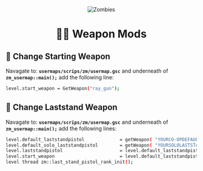 <div align="center">
<img alt="Zombies" src="https://lh3.googleusercontent.com/fife/AKsag4MtN5PE25MpupPa8Kils7FWuxh-EcezPOeRrpsg91R8F2dVa9swrqgcc9N5sOwCZskkOWY78MN5FoYTVNl-g8F8J9RKWnL2cJJiZslmb3TTrvsFkVWbzUgS-K4cFTLgpCZgIzjLYsz9PdxufSdTbr8sicsVjBh2KPjyaCEDfGJrNZ6u79_pPp0sKqvpkJudU-7sVmnN-nZwtZGKLGi2PHhbxLxglN0PATik1qBBR0nZVDlyq775G1LLh-h9TKH25BY3fgkJPUuc3kEsMrSuJEQEio37aCkWJDYvGSUCN_TedEplTmtP9XyvW_vmuHcV49zK_jf8FXfCunckPJJjw4XgWO_sxloFOWgL81iw_T8NVOD5mN15StH5Zed8lHWMgrYpL18ISDdD06bgyRBQwlyvpQDpspc_nv64UZVghUZeyNXA8C2OAVaAYwfu2SHjswzdzI9SWRQ_8EJs8Upd4jlIYftyHFmDu6-BoDaAbKoZz_9aMu6vNytd8ZINsRa6j7eLZdpphlGjCSLausZYwOWFeMNVMvFSBNpLlxFAl2ih6IfmtSzK4MKbvveLRovHwaWQhKKDpiNuxAsfwz0r0wkkcIav0J7MF5o3QN8fIQ9a8DIil6uP82MG4sbiwVvY7yctfcYIh9-966-bngNABMkD6pZgvb99NkK34Xdq1oKhfec_zXEkyiUEnjaw1jXSKR-XyqnnpwQ3uujvd07seYNbAHBz94UBuV0GpKgZeJT9HVI9eken5TD3oLccOAM8RDcs5-cowDUjQ8J-X_SY_kgc-ss33LXvV7f709BI4Dwqyi-mWRqaxVXbckEghfHRMD_N0wJ9BI8Im5ABhx9ZJWBRYiIWMV9lMtiZU1NV51XiOerRUdhfaQJHIT8n7JnYr35sEnpPciUO-GBPsHyXZLNFlg8UVGDZRfMHv-MDlLVrt53PkE9JQufTFi8aqHtV-oRGibElHr97VdU3eSHN6Exd7t5CLNPRzGScKTQum9G1eN2rXU5v9yfEdO30_SJCKBCXsAiHyut1Z1z0JaFSRqQGim-UK9WoiLivvspbhmQXEHFJnh7Z-c9HTWrOS10PzEN8BYYJ5zASH5p3Yw44Zx7YzN-xqr_fkXulLYZiukSMb_JgGSUazzmUAFWLz_qBGSS8un7eUw_I3uLusuof3fin-7T9tI3Dh5p-yuxw5is2VfQL4ZXNlEYJ_rzrV4uSyp0ETIMvAWs3CCumhO2tG2L9uAHX1XI_AGBE6HLpsVGSXc_LcyTbji6zKJ0WFC6p7GAAla77LVAzg7Uw6cUhUgJQAO90hOVEtlTC7OJyvGou6pcX2QKgtTXCUwBkOVBAxre5fXM12iMyzRi1vwserCIqBn8HD0kLnxAplarX5h4rIeOG1Jey6qXEVRsB-eOgMzbdRnZJnDhUyvQuukLfJGxjfG2mugKLWNFcOjsGaZUYlp1TyotLvRbimdQYkykRE3Ztpx6mn3Om_0iowHfY4Dlh65P7umMFn5zU-Q1UPevUIh_fH3X7Px56S7yPy5Rw2wu2MA=w2560-h1315">
<h1> 🧟‍♂️ Weapon Mods </h1>
</div>

## 🔫 Change Starting Weapon
  
  Navagate to: <b>`usermaps/scrips/zm/usermap.gsc`</b> and underneath of <b>`zm_usermap::main();`</b> add the following line:

  ```bash
  level.start_weapon = GetWeapon("ray_gun");
  ```

## 🔫 Change Laststand Weapon

  Navagate to: <b>`usermaps/scrips/zm/usermap.gsc`</b> and underneath of <b>`zm_usermap::main();`</b> add the following lines:

  ```bash
level.default_laststandpistol             = getWeapon( "YOURCO-OPDEFAULTLASTSTANDWEAPON" ); // The one you get if you go down in co-op and didnt have another pistol
level.default_solo_laststandpistol        = getWeapon( "YOURSOLOLASTSTANDWEAPON" ); // The one you get with quickrevive in solo
level.laststandpistol                     = level.default_laststandpistol;
level.start_weapon                        = level.default_laststandpistol;
level thread zm::last_stand_pistol_rank_init();
  ```
